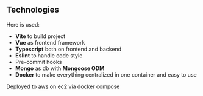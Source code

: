 ## Technologies
Here is used:
 - **Vite** to build project
 - **Vue** as frontend framework
 - **Typescript** both on frontend and backend
 - **Eslint** to handle code style
 - Pre-commit hooks
 - **Mongo** as db with **Mongoose ODM**
 - **Docker** to make everything centralized in one container and easy to use

Deployed to [aws](http://ec2-34-229-96-31.compute-1.amazonaws.com/) on ec2 via docker compose
